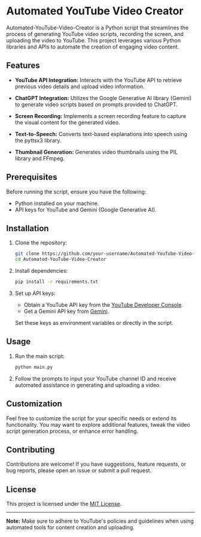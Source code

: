 # Automated YouTube Video Creator

Automated-YouTube-Video-Creator is a Python script that streamlines the process of generating YouTube video scripts, recording the screen, and uploading the video to YouTube. This project leverages various Python libraries and APIs to automate the creation of engaging video content.

## Features

- **YouTube API Integration:** Interacts with the YouTube API to retrieve previous video details and upload video information.
  
- **ChatGPT Integration:** Utilizes the Google Generative AI library (Gemini) to generate video scripts based on prompts provided to ChatGPT.

- **Screen Recording:** Implements a screen recording feature to capture the visual content for the generated video.

- **Text-to-Speech:** Converts text-based explanations into speech using the pyttsx3 library.

- **Thumbnail Generation:** Generates video thumbnails using the PIL library and FFmpeg.

## Prerequisites

Before running the script, ensure you have the following:

- Python installed on your machine.
- API keys for YouTube and Gemini (Google Generative AI).

## Installation

1. Clone the repository:

    ```bash
    git clone https://github.com/your-username/Automated-YouTube-Video-Creator.git
    cd Automated-YouTube-Video-Creator
    ```

2. Install dependencies:

    ```bash
    pip install -r requirements.txt
    ```

3. Set up API keys:

    - Obtain a YouTube API key from the [YouTube Developer Console](https://console.developers.google.com/).
    - Get a Gemini API key from [Gemini](https://gemini.google.com/).

    Set these keys as environment variables or directly in the script.

## Usage

1. Run the main script:

    ```bash
    python main.py
    ```

2. Follow the prompts to input your YouTube channel ID and receive automated assistance in generating and uploading a video.

## Customization

Feel free to customize the script for your specific needs or extend its functionality. You may want to explore additional features, tweak the video script generation process, or enhance error handling.

## Contributing

Contributions are welcome! If you have suggestions, feature requests, or bug reports, please open an issue or submit a pull request.

## License

This project is licensed under the [MIT License](LICENSE).

---

**Note:** Make sure to adhere to YouTube's policies and guidelines when using automated tools for content creation and uploading.
